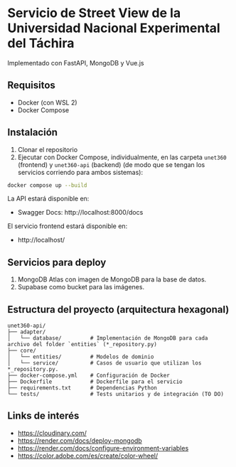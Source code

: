 # Servicio de Street View de la Universidad Nacional Experimental del Táchira

Implementado con FastAPI, MongoDB y Vue.js

## Requisitos
- Docker (con WSL 2)
- Docker Compose

## Instalación
1. Clonar el repositorio
2. Ejecutar con Docker Compose, individualmente, en las carpeta `unet360` (frontend) y `unet360-api` (backend) (de modo que se tengan los servicios corriendo para ambos sistemas):
```bash
docker compose up --build
```
La API estará disponible en:
- Swagger Docs: http://localhost:8000/docs

El servicio frontend estará disponible en:
- http://localhost/

## Servicios para deploy
1. MongoDB Atlas con imagen de MongoDB para la base de datos.
2. Supabase como bucket para las imágenes.

## Estructura del proyecto (arquitectura hexagonal)
```
unet360-api/
├── adapter/
│   └── database/         # Implementación de MongoDB para cada archivo del folder `entities` (*_repository.py)
├── core/
│   └── entities/         # Modelos de dominio
│   └── service/          # Casos de usuario que utilizan los *_repository.py.
├── docker-compose.yml    # Configuración de Docker
├── Dockerfile            # Dockerfile para el servicio
├── requirements.txt      # Dependencias Python
└── tests/                # Tests unitarios y de integración (TO DO)
```

## Links de interés
- https://cloudinary.com/
- https://render.com/docs/deploy-mongodb
- https://render.com/docs/configure-environment-variables
- https://color.adobe.com/es/create/color-wheel/